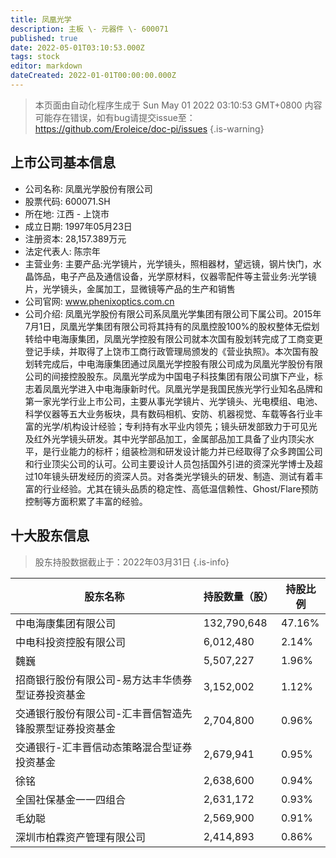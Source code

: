 ```yaml
---
title: 凤凰光学
description: 主板 \- 元器件 \- 600071
published: true
date: 2022-05-01T03:10:53.000Z
tags: stock
editor: markdown
dateCreated: 2022-01-01T00:00:00.000Z
---
```


> 本页面由自动化程序生成于 Sun May 01 2022 03:10:53 GMT+0800
> 内容可能存在错误，如有bug请提交issue至：https://github.com/Eroleice/doc-pi/issues
{.is-warning}

## 上市公司基本信息
- 公司名称: 凤凰光学股份有限公司
- 股票代码: 600071.SH
- 所在地: 江西 - 上饶市
- 成立日期: 1997年05月23日
- 注册资本: 28,157.389万元
- 法定代表人: 陈宗年
- 主营业务: 主要产品:光学镜片，光学镜头，照相器材，望远镜，钢片快门，水晶饰品，电子产品及通信设备，光学原材料，仪器零配件等主营业务:光学镜片，光学镜头，金属加工，显微镜等产品的生产和销售
- 公司官网: www.phenixoptics.com.cn
- 公司介绍: 凤凰光学股份有限公司系凤凰光学集团有限公司下属公司。2015年7月1日，凤凰光学集团有限公司将其持有的凤凰控股100%的股权整体无偿划转给中电海康集团，凤凰光学控股有限公司就本次国有股划转完成了工商变更登记手续，并取得了上饶市工商行政管理局颁发的《营业执照》。本次国有股划转完成后，中电海康集团通过凤凰光学控股有限公司成为凤凰光学股份有限公司的间接控股股东。凤凰光学成为中国电子科技集团有限公司旗下产业，标志着凤凰光学进入中电海康新时代。凤凰光学是我国民族光学行业知名品牌和第一家光学行业上市公司，主要从事光学镜片、光学镜头、光电模组、电池、科学仪器等五大业务板块，具有数码相机、安防、机器视觉、车载等各行业丰富的光学/机构设计经验；专利持有水平业内领先；镜头研发部致力于可见光及红外光学镜头研发。其中光学部品加工，金属部品加工具备了业内顶尖水平，是行业能力的标杆；组装检测和研发设计能力并已经取得了众多跨国公司和行业顶尖公司的认可。公司主要设计人员包括国外引进的资深光学博士及超过10年镜头研发经历的资深人员。对各类光学镜头的研发、制造、测试有着丰富的行业经验。尤其在镜头品质的稳定性、高低温信赖性、Ghost/Flare预防控制等方面积累了丰富的经验。


## 十大股东信息
> 股东持股数据截止于：2022年03月31日
{.is-info}

| 股东名称 | 持股数量（股） | 持股比例 |
| --- | --- | --- |
| 中电海康集团有限公司 | 132,790,648 | 47.16% |
| 中电科投资控股有限公司 | 6,012,480 | 2.14% |
| 魏巍 | 5,507,227 | 1.96% |
| 招商银行股份有限公司-易方达丰华债券型证券投资基金 | 3,152,002 | 1.12% |
| 交通银行股份有限公司-汇丰晋信智造先锋股票型证券投资基金 | 2,704,800 | 0.96% |
| 交通银行-汇丰晋信动态策略混合型证券投资基金 | 2,679,941 | 0.95% |
| 徐铭 | 2,638,600 | 0.94% |
| 全国社保基金一一四组合 | 2,631,172 | 0.93% |
| 毛幼聪 | 2,569,900 | 0.91% |
| 深圳市柏霖资产管理有限公司 | 2,414,893 | 0.86% |




